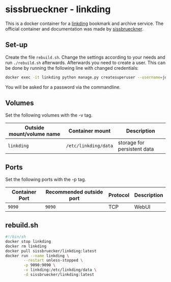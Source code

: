 # sissbrueckner - linkding

This is a docker container for a [linkding](../linkding.md) bookmark and
archive service.
The official container and documentation was made by
[sissbrueckner](https://github.com/sissbruecker/linkding).

## Set-up

Create the file `rebuild.sh`.
Change the settings according to your needs and run `./rebuild.sh` afterwards.
Afterwards you need to create a user.
This can be done by running the following line with changed credentials:

```sh
docker exec -it linkding python manage.py createsuperuser --username=joe --email=joe@example.com
```

You will be asked for a password via the commandline.

## Volumes

Set the following volumes with the -v tag.

| Outside mount/volume name | Container mount        | Description                 |
| ------------------------- | ---------------------- | --------------------------- |
| `linkding`                | `/etc/linkding/data`   | storage for persistent data |

## Ports

Set the following ports with the -p tag.

| Container Port | Recommended outside port | Protocol | Description |
| -------------- | ------------------------ | -------- | ----------- |
| `9090`         | `9090`                   | TCP      | WebUI       |

## rebuild.sh

```sh
#!/bin/sh
docker stop linkding
docker rm linkding
docker pull sissbruecker/linkding:latest
docker run --name linkding \
        --restart unless-stopped \
        -p 9090:9090 \
        -v linkding:/etc/linkding/data \
        -d sissbruecker/linkding:latest
```
